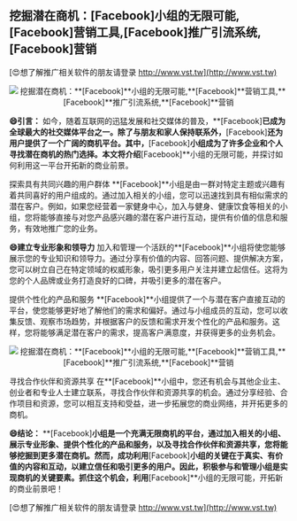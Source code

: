 ## **挖掘潜在商机：**[Facebook]**小组的无限可能,**[Facebook]**营销工具,**[Facebook]**推广引流系统,**[Facebook]**营销**

[😍想了解推广相关软件的朋友请登录 http://www.vst.tw](http://www.vst.tw)

 <center><img src="https://vst.tw/MP4/tuiguang/png/0.png" alt="挖掘潜在商机：**[Facebook]**小组的无限可能,**[Facebook]**营销工具,**[Facebook]**推广引流系统,**[Facebook]**营销"></center>

**😄引言：**
如今，随着互联网的迅猛发展和社交媒体的普及，**[Facebook]**已成为全球最大的社交媒体平台之一。除了与朋友和家人保持联系外，**[Facebook]**还为用户提供了一个广阔的商机平台。其中，**[Facebook]**小组成为了许多企业和个人寻找潜在商机的热门选择。本文将介绍**[Facebook]**小组的无限可能，并探讨如何利用这一平台开拓新的商业前景。

探索具有共同兴趣的用户群体
**[Facebook]**小组是由一群对特定主题或兴趣有着共同喜好的用户组成的。通过加入相关的小组，您可以迅速找到具有相似需求的潜在客户。例如，如果您经营着一家健身中心，加入与健身、健康饮食等相关的小组，您将能够直接与对您产品感兴趣的潜在客户进行互动，提供有价值的信息和服务，有效地推广您的业务。

**😄建立专业形象和领导力**
加入和管理一个活跃的**[Facebook]**小组将使您能够展示您的专业知识和领导力。通过分享有价值的内容、回答问题、提供解决方案，您可以树立自己在特定领域的权威形象，吸引更多用户关注并建立起信任。这将为您的个人品牌或业务打造良好的口碑，并吸引更多的潜在客户。

提供个性化的产品和服务
**[Facebook]**小组提供了一个与潜在客户直接互动的平台，使您能够更好地了解他们的需求和偏好。通过与小组成员的互动，您可以收集反馈、观察市场趋势，并根据客户的反馈和需求开发个性化的产品和服务。这样，您将能够满足潜在客户的需求，提高客户满意度，并获得更多的业务机会。

 <center><img src="https://vst.tw/MP4/tuiguang/png/3.png" alt="挖掘潜在商机：**[Facebook]**小组的无限可能,**[Facebook]**营销工具,**[Facebook]**推广引流系统,**[Facebook]**营销"></center>

寻找合作伙伴和资源共享
在**[Facebook]**小组中，您还有机会与其他企业主、创业者和专业人士建立联系，寻找合作伙伴和资源共享的机会。通过分享经验、合作项目和资源，您可以相互支持和受益，进一步拓展您的商业网络，并开拓更多的商机。

**😄结论：**
**[Facebook]**小组是一个充满无限商机的平台，通过加入相关的小组、展示专业形象、提供个性化的产品和服务，以及寻找合作伙伴和资源共享，您将能够挖掘到更多潜在商机。然而，成功利用**[Facebook]**小组的关键在于真实、有价值的内容和互动，以建立信任和吸引更多的用户。因此，积极参与和管理小组是实现商机的关键要素。抓住这个机会，利用**[Facebook]**小组的无限可能，开拓新的商业前景吧！

[😍想了解推广相关软件的朋友请登录 http://www.vst.tw](http://www.vst.tw)



